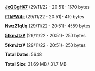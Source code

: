 [**JxQGgH67**](/data/JxQGgH67.txt) (29/11/22 - 20:51)- 1670 bytes

[**fTkPW4jt**](/data/fTkPW4jt.txt) (29/11/22 - 20:51)- 410 bytes

[**Nwz21qUq**](/data/Nwz21qUq.txt) (29/11/22 - 20:51)- 4559 bytes

[**5tkmJtzV**](/data/5tkmJtzV.txt) (29/11/22 - 20:51)- 250 bytes

[**5tkmJtzV**](/data/5tkmJtzV.txt) (29/11/22 - 20:51)- 250 bytes

**Total Datas**: 5648

**Total Size**: 31.69 MB / 31.7 MB
